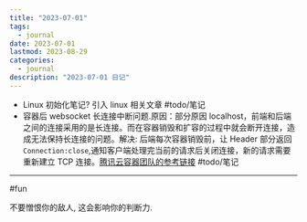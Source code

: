 ```yaml
---
title: "2023-07-01"
tags:
  - journal
date: 2023-07-01
lastmod: 2023-08-29
categories:
  - journal
description: "2023-07-01 日记"
---
```


- Linux 初始化笔记? 引入 linux 相关文章 #todo/笔记
- 容器后 websocket 长连接中断问题.原因：部分原因 localhost，前端和后端之间的连接采用的是长连接。而在容器销毁和扩容的过程中就会断开连接，造成无法保持长连接的问题。解决: 后端每次容器销毁前，让 Header 部分返回 `Connection:close`,通知客户端处理完当前的请求后关闭连接，新的请求需要重新建立 TCP 连接。[腾讯云容器团队的参考链接](https://tencentcloudcontainerteam.github.io/2019/06/06/scale-keepalive-service/) #todo/笔记

---

#fun

不要憎恨你的敌人, 这会影响你的判断力.
